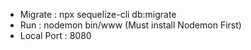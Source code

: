 - Migrate    : npx sequelize-cli db:migrate
- Run        : nodemon bin/www (Must install Nodemon First)
- Local Port : 8080